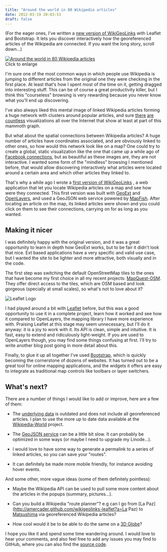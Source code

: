 ```yaml
---
title: "Around the world in 80 Wikipedia articles"
date: 2012-03-19 20:03:53
draft: false
---
```


(For the eager ones, I've written a [new version of 
WikiGeoLinks](http://amercader.github.com/wikigeolinks-leaflet) with Leaflet and
Bootstrap. It lets you discover interactively how the georeferenced articles of
the Wikipedia are connected. If you want the long story, scroll down...)

<div class="image"><a href="/img/posts/80_map_large.png"><img
src="/img/posts/80_map.png" alt="Around the world in 80 Wikipedia
articles"/></a>
<div class="caption">Click to enlarge</div></div>

I'm sure one of the most common ways in which people use Wikipedia is 
jumping to different articles from the original one they were 
checking in the first place. At least that's how I spent most of the time on it,
getting dragged into interesting stuff. This can be of course a great
productivity killer, but I think this "courseless" browsing is very rewarding
because you never know what you'll end up discovering.

I've also always liked this mental image of linked Wikipedia articles forming a
huge network with clusters around popular articles, and sure
[there](http://infodisiac.com/Wikimedia/Visualizations/)
[are](http://www.chrisharrison.net/projects/wikiviz/index.html)
[countless](http://www.flickr.com/photos/juhansonin/407874864/sizes/l/in/photostream/)
visualizations all over the Internet that show at least at part of this mammoth
graph.

But what about the spatial connections between Wikipedia articles? A huge number
of articles have coordinates associated, and are obviously linked to other ones,
so how would this network look like on a map? One could try to create a global,
static visualization like the one that came up a while ago of
[Facebook connections](https://www.facebook.com/note.php?note_id=469716398919),
but as beautiful as these images are, they are not interactive. I wanted some 
form of the "mindless" browsing I mentioned before, that would allow discovering
interactively what articles were located around a certain area and which other
articles they linked to.

That's why a while ago I wrote a 
[first version of WikiGeoLinks](http://amercader.net/dev/wikigeolinks-geoext/)
, a web application that let you locate Wikipedia articles on a map and see how
were they connected. This first version was built with
[GeoExt](http://geoext.org) and [OpenLayers](http://openlayers.org), and used a
GeoJSON web service powered by [MapFish](http://mapfish.org). After locating an
article on the map, its linked articles were shown and you could click on them
to see their connections, carrying on for as long as you wanted.

## Making it nicer


I was definitely happy with the original version, and it was a great opportunity
to learn in depth how GeoExt works, but to be fair it didn't look that nice. Ext
based applications have a very specific and valid use case, but I wanted the
site to be lighter and more attractive, both visually and in the code.

The first step was switching the default OpenStreetMap tiles to the ones that
have become my first choice in all my recent projects:
[MapQuest-OSM](http://developer.mapquest.com/web/products/open/map).
They offer direct access to the tiles, which are OSM based and look gorgeous
(specially at small scales), so what's not to love about it?

<div class="image-right">
<img src="/img/posts/leaflet_logo.png" alt="Leaflet Logo"/></div>

I had played around a bit with [Leaflet](http://leaflet.cloudmade.com) before,
but this was a good opportunity to use it in a complete project, learn how it
worked and see how it compared to OpenLayers, the mapping library I have more
experience with. Praising Leaflet at this stage may seem unnecessary, but I'll
do it anyway: it is a joy to work with it. Its API is clean, simple and 
intuitive. It is fast, easy to extend and ridiculously light-weight. If you are
used to OpenLayers though, you may find some things confusing at first. I'll try
to write another blog post going in more detail about this.

Finally, to glue it up all together I've used
[Bootstrap](http://twitter.github.com/bootstrap), which is quickly becoming the
cornerstone of dozens of websites. It has turned out to be a great tool for
online mapping applications, and the widgets it offers are easy to integrate as
traditional map controls like toolbars or layer switchers.


## What's next?

There are a number of things I would like to add or improve, here are a few of
them:

* The [underlying data](http://amercader.net/dev/wikipedia) is outdated and does
not include all georeferenced articles. I plan to use the more up to date data
available at the
[Wikipedia-World](http://de.wikipedia.org/wiki/Wikipedia:WikiProjekt_Georeferenzierung/Wikipedia-World/en)
project.

* The [GeoJSON service](https://github.com/amercader/wikigeolinks) can be a
little bit slow. It can probably be optimized in some ways (or maybe I need to
upgrade my Linode...).

* I would love to have some way to generate a permalink to a series of linked
articles, so you can save your "routes".

* It can definitely be made more mobile friendly, for instance avoiding hover
events.

And some other, more vague ideas (some of them definitely pointless):

* Maybe the Wikipedia API can be used to pull some more content about the
articles in the popups (summary, pictures...).

* Can you build a Wikipedia "route planner"? e.g can I go from
[La Paz](http://amercader.github.com/wikigeolinks-leaflet?a=La Paz) to 
[Matsushima](http://amercader.github.com/wikigeolinks-leaflet/?a=Matsushima) via
georeferenced Wikipedia articles?

* How cool would it be to be able to do the same on a
[3D Globe](http://www.webglearth.org/)?

I hope you like it and spend some time wandering around. I would love to
hear your comments, and also feel free to add any issues you may find to GitHub,
where you can also find the
[source code](https://github.com/amercader/wikigeolinks-leaflet).